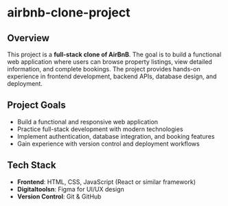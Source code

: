 # airbnb-clone-project
## Overview
This project is a **full-stack clone of AirBnB**. The goal is to build a functional web application where users can browse property listings, view detailed information, and complete bookings. The project provides hands-on experience in frontend development, backend APIs, database design, and deployment.

## Project Goals
- Build a functional and responsive web application  
- Practice full-stack development with modern technologies  
- Implement authentication, database integration, and booking features  
- Gain experience with version control and deployment workflows  

## Tech Stack
- **Frontend**: HTML, CSS, JavaScript (React or similar framework)   
- **Digitaltoolsn**: Figma for UI/UX design 
- **Version Control**: Git & GitHub  
